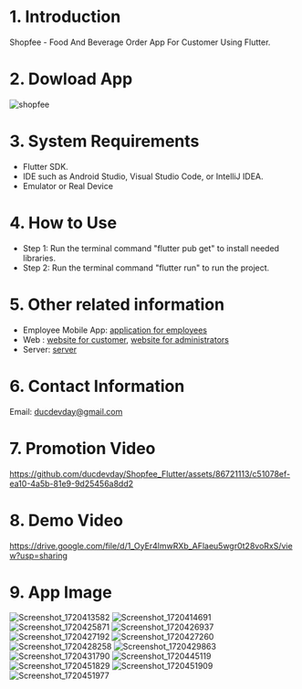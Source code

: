 # 1. Introduction
Shopfee - Food And Beverage Order App For Customer Using Flutter.

# 2. Dowload App
![shopfee](https://github.com/user-attachments/assets/2eaaac0f-12e9-4445-b0b2-fd4ff11c0e02)

# 3. System Requirements
- Flutter SDK.
- IDE such as Android Studio, Visual Studio Code, or IntelliJ IDEA.
- Emulator or Real Device

# 4. How to Use
- Step 1: Run the terminal command "flutter pub get" to install needed libraries.
- Step 2: Run the terminal command "flutter run" to run the project.

# 5. Other related information
- Employee Mobile App: [application for employees](https://github.com/ducdevday/Shopfee_For_Employee_Flutter)
- Web : [website for customer](https://github.com/nguyendinhhieu12345/Drink_Store), [website for administrators](https://github.com/nguyendinhhieu12345/Drinks-Frontend)
- Server: [server](https://github.com/Onnv7/Shopfee-API)

# 6. Contact Information
Email: ducdevday@gmail.com

# 7. Promotion Video
https://github.com/ducdevday/Shopfee_Flutter/assets/86721113/c51078ef-ea10-4a5b-81e9-9d25456a8dd2

# 8. Demo Video
https://drive.google.com/file/d/1_OyEr4lmwRXb_AFlaeu5wgr0t28voRxS/view?usp=sharing

# 9. App Image 
![Screenshot_1720413582](https://github.com/user-attachments/assets/e4499e49-bcaf-4486-bd15-5e77d233d40e) 
![Screenshot_1720414691](https://github.com/user-attachments/assets/2da50b38-64df-4458-8c8f-d1bdb08c7deb)
![Screenshot_1720425871](https://github.com/user-attachments/assets/d5ae857d-1266-4013-87c7-82249b4d82ec)
![Screenshot_1720426937](https://github.com/user-attachments/assets/01dfef0b-13c0-4ba3-a27e-4dec5eb9dd14)
![Screenshot_1720427192](https://github.com/user-attachments/assets/ec02e93f-67bc-4692-acc4-5b3ef1c36506)
![Screenshot_1720427260](https://github.com/user-attachments/assets/14580417-a8f8-4310-bc9e-34de24d6ad53)
![Screenshot_1720428258](https://github.com/user-attachments/assets/fd25afef-3c66-42a6-a5fe-e9b12baaab9b)
![Screenshot_1720429863](https://github.com/user-attachments/assets/4031ecad-4124-46fa-81a1-770c61f06611)
![Screenshot_1720431790](https://github.com/user-attachments/assets/23bd9fc2-4e45-4145-90ae-58ab5e4ce877)
![Screenshot_1720445119](https://github.com/user-attachments/assets/4f645b69-fc94-463b-bb64-fba20d6ba042)
![Screenshot_1720451829](https://github.com/user-attachments/assets/7cb79031-a791-423e-b35c-3e5a8b9a4de9)
![Screenshot_1720451909](https://github.com/user-attachments/assets/66fb80c3-1bd5-4554-bfcd-46305fd07787)
![Screenshot_1720451977](https://github.com/user-attachments/assets/3040561e-9bc9-4c46-9bb0-e374d7220bb7)


